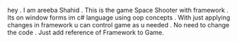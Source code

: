 hey . I am areeba Shahid . This is the game Space Shooter with framework . Its on window forms im c# language using oop concepts . With just applying changes in framework u can control game as u needed . No need to change the code .
Just add reference of Framework to Game.
